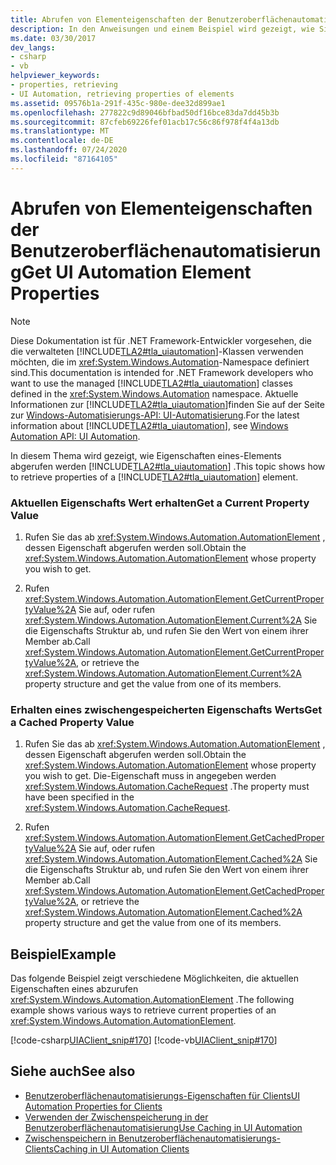 ```yaml
---
title: Abrufen von Elementeigenschaften der Benutzeroberflächenautomatisierung
description: In den Anweisungen und einem Beispiel wird gezeigt, wie Sie die aktuellen oder zwischengespeicherten Eigenschaften eines Benutzeroberflächenautomatisierungs-Elements abrufen.
ms.date: 03/30/2017
dev_langs:
- csharp
- vb
helpviewer_keywords:
- properties, retrieving
- UI Automation, retrieving properties of elements
ms.assetid: 09576b1a-291f-435c-980e-dee32d899ae1
ms.openlocfilehash: 277822c9d89046bfbad50df16bce83da7dd45b3b
ms.sourcegitcommit: 87cfeb69226fef01acb17c56c86f978f4f4a13db
ms.translationtype: MT
ms.contentlocale: de-DE
ms.lasthandoff: 07/24/2020
ms.locfileid: "87164105"
---
```

# <a name="get-ui-automation-element-properties"></a><span data-ttu-id="a263f-103">Abrufen von Elementeigenschaften der Benutzeroberflächenautomatisierung</span><span class="sxs-lookup"><span data-stu-id="a263f-103">Get UI Automation Element Properties</span></span>
> [!NOTE]
> <span data-ttu-id="a263f-104">Diese Dokumentation ist für .NET Framework-Entwickler vorgesehen, die die verwalteten [!INCLUDE[TLA2#tla_uiautomation](../../../includes/tla2sharptla-uiautomation-md.md)]-Klassen verwenden möchten, die im <xref:System.Windows.Automation>-Namespace definiert sind.</span><span class="sxs-lookup"><span data-stu-id="a263f-104">This documentation is intended for .NET Framework developers who want to use the managed [!INCLUDE[TLA2#tla_uiautomation](../../../includes/tla2sharptla-uiautomation-md.md)] classes defined in the <xref:System.Windows.Automation> namespace.</span></span> <span data-ttu-id="a263f-105">Aktuelle Informationen zur [!INCLUDE[TLA2#tla_uiautomation](../../../includes/tla2sharptla-uiautomation-md.md)]finden Sie auf der Seite zur [Windows-Automatisierungs-API: UI-Automatisierung](/windows/win32/winauto/entry-uiauto-win32).</span><span class="sxs-lookup"><span data-stu-id="a263f-105">For the latest information about [!INCLUDE[TLA2#tla_uiautomation](../../../includes/tla2sharptla-uiautomation-md.md)], see [Windows Automation API: UI Automation](/windows/win32/winauto/entry-uiauto-win32).</span></span>  
  
 <span data-ttu-id="a263f-106">In diesem Thema wird gezeigt, wie Eigenschaften eines-Elements abgerufen werden [!INCLUDE[TLA2#tla_uiautomation](../../../includes/tla2sharptla-uiautomation-md.md)] .</span><span class="sxs-lookup"><span data-stu-id="a263f-106">This topic shows how to retrieve properties of a [!INCLUDE[TLA2#tla_uiautomation](../../../includes/tla2sharptla-uiautomation-md.md)] element.</span></span>  
  
### <a name="get-a-current-property-value"></a><span data-ttu-id="a263f-107">Aktuellen Eigenschafts Wert erhalten</span><span class="sxs-lookup"><span data-stu-id="a263f-107">Get a Current Property Value</span></span>  
  
1. <span data-ttu-id="a263f-108">Rufen Sie das ab <xref:System.Windows.Automation.AutomationElement> , dessen Eigenschaft abgerufen werden soll.</span><span class="sxs-lookup"><span data-stu-id="a263f-108">Obtain the <xref:System.Windows.Automation.AutomationElement> whose property you wish to get.</span></span>  
  
2. <span data-ttu-id="a263f-109">Rufen <xref:System.Windows.Automation.AutomationElement.GetCurrentPropertyValue%2A> Sie auf, oder rufen <xref:System.Windows.Automation.AutomationElement.Current%2A> Sie die Eigenschafts Struktur ab, und rufen Sie den Wert von einem ihrer Member ab.</span><span class="sxs-lookup"><span data-stu-id="a263f-109">Call <xref:System.Windows.Automation.AutomationElement.GetCurrentPropertyValue%2A>, or retrieve the <xref:System.Windows.Automation.AutomationElement.Current%2A> property structure and get the value from one of its members.</span></span>  
  
### <a name="get-a-cached-property-value"></a><span data-ttu-id="a263f-110">Erhalten eines zwischengespeicherten Eigenschafts Werts</span><span class="sxs-lookup"><span data-stu-id="a263f-110">Get a Cached Property Value</span></span>  
  
1. <span data-ttu-id="a263f-111">Rufen Sie das ab <xref:System.Windows.Automation.AutomationElement> , dessen Eigenschaft abgerufen werden soll.</span><span class="sxs-lookup"><span data-stu-id="a263f-111">Obtain the <xref:System.Windows.Automation.AutomationElement> whose property you wish to get.</span></span> <span data-ttu-id="a263f-112">Die-Eigenschaft muss in angegeben werden <xref:System.Windows.Automation.CacheRequest> .</span><span class="sxs-lookup"><span data-stu-id="a263f-112">The property must have been specified in the <xref:System.Windows.Automation.CacheRequest>.</span></span>  
  
2. <span data-ttu-id="a263f-113">Rufen <xref:System.Windows.Automation.AutomationElement.GetCachedPropertyValue%2A> Sie auf, oder rufen <xref:System.Windows.Automation.AutomationElement.Cached%2A> Sie die Eigenschafts Struktur ab, und rufen Sie den Wert von einem ihrer Member ab.</span><span class="sxs-lookup"><span data-stu-id="a263f-113">Call <xref:System.Windows.Automation.AutomationElement.GetCachedPropertyValue%2A>, or retrieve the <xref:System.Windows.Automation.AutomationElement.Cached%2A> property structure and get the value from one of its members.</span></span>  
  
## <a name="example"></a><span data-ttu-id="a263f-114">Beispiel</span><span class="sxs-lookup"><span data-stu-id="a263f-114">Example</span></span>  
 <span data-ttu-id="a263f-115">Das folgende Beispiel zeigt verschiedene Möglichkeiten, die aktuellen Eigenschaften eines abzurufen <xref:System.Windows.Automation.AutomationElement> .</span><span class="sxs-lookup"><span data-stu-id="a263f-115">The following example shows various ways to retrieve current properties of an <xref:System.Windows.Automation.AutomationElement>.</span></span>  
  
 [!code-csharp[UIAClient_snip#170](../../../samples/snippets/csharp/VS_Snippets_Wpf/UIAClient_snip/CSharp/ClientForm.cs#170)]
 [!code-vb[UIAClient_snip#170](../../../samples/snippets/visualbasic/VS_Snippets_Wpf/UIAClient_snip/VisualBasic/ClientForm.vb#170)]  
  
## <a name="see-also"></a><span data-ttu-id="a263f-116">Siehe auch</span><span class="sxs-lookup"><span data-stu-id="a263f-116">See also</span></span>

- [<span data-ttu-id="a263f-117">Benutzeroberflächenautomatisierungs-Eigenschaften für Clients</span><span class="sxs-lookup"><span data-stu-id="a263f-117">UI Automation Properties for Clients</span></span>](ui-automation-properties-for-clients.md)
- [<span data-ttu-id="a263f-118">Verwenden der Zwischenspeicherung in der Benutzeroberflächenautomatisierung</span><span class="sxs-lookup"><span data-stu-id="a263f-118">Use Caching in UI Automation</span></span>](use-caching-in-ui-automation.md)
- [<span data-ttu-id="a263f-119">Zwischenspeichern in Benutzeroberflächenautomatisierungs-Clients</span><span class="sxs-lookup"><span data-stu-id="a263f-119">Caching in UI Automation Clients</span></span>](caching-in-ui-automation-clients.md)
